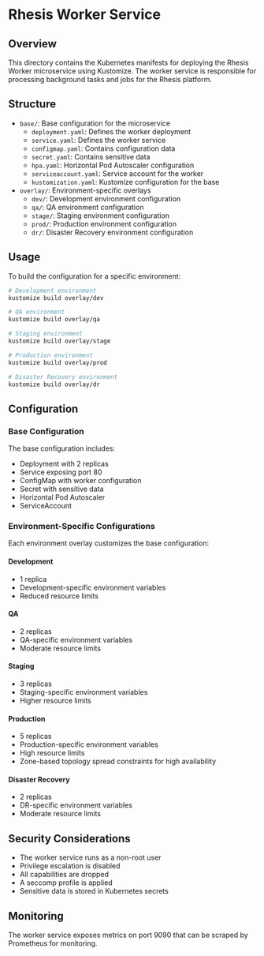 # Rhesis Worker Service

## Overview

This directory contains the Kubernetes manifests for deploying the Rhesis Worker microservice using Kustomize. The worker service is responsible for processing background tasks and jobs for the Rhesis platform.

## Structure

- `base/`: Base configuration for the microservice
  - `deployment.yaml`: Defines the worker deployment
  - `service.yaml`: Defines the worker service
  - `configmap.yaml`: Contains configuration data
  - `secret.yaml`: Contains sensitive data
  - `hpa.yaml`: Horizontal Pod Autoscaler configuration
  - `serviceaccount.yaml`: Service account for the worker
  - `kustomization.yaml`: Kustomize configuration for the base
- `overlay/`: Environment-specific overlays
  - `dev/`: Development environment configuration
  - `qa/`: QA environment configuration
  - `stage/`: Staging environment configuration
  - `prod/`: Production environment configuration
  - `dr/`: Disaster Recovery environment configuration

## Usage

To build the configuration for a specific environment:

```bash
# Development environment
kustomize build overlay/dev

# QA environment
kustomize build overlay/qa

# Staging environment
kustomize build overlay/stage

# Production environment
kustomize build overlay/prod

# Disaster Recovery environment
kustomize build overlay/dr
```

## Configuration

### Base Configuration

The base configuration includes:
- Deployment with 2 replicas
- Service exposing port 80
- ConfigMap with worker configuration
- Secret with sensitive data
- Horizontal Pod Autoscaler
- ServiceAccount

### Environment-Specific Configurations

Each environment overlay customizes the base configuration:

#### Development
- 1 replica
- Development-specific environment variables
- Reduced resource limits

#### QA
- 2 replicas
- QA-specific environment variables
- Moderate resource limits

#### Staging
- 3 replicas
- Staging-specific environment variables
- Higher resource limits

#### Production
- 5 replicas
- Production-specific environment variables
- High resource limits
- Zone-based topology spread constraints for high availability

#### Disaster Recovery
- 2 replicas
- DR-specific environment variables
- Moderate resource limits

## Security Considerations

- The worker service runs as a non-root user
- Privilege escalation is disabled
- All capabilities are dropped
- A seccomp profile is applied
- Sensitive data is stored in Kubernetes secrets

## Monitoring

The worker service exposes metrics on port 9090 that can be scraped by Prometheus for monitoring.

